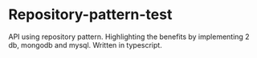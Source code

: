 # Repository-pattern-test
API using repository pattern. Highlighting the benefits by implementing 2 db, mongodb and mysql. Written in typescript.
